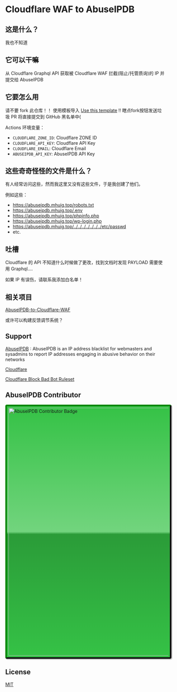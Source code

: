 # Cloudflare WAF to AbuseIPDB

## 这是什么？

我也不知道

## 它可以干嘛

从 Cloudflare Graphql API 获取被 Cloudflare WAF 拦截(阻止/托管质询)的 IP 并提交给 AbuseIPDB

## 它要怎么用

请不要 fork 此仓库！！ 使用模板导入 [Use this template](https://github.com/MHG-LAB/Cloudflare-WAF-to-AbuseIPDB/generate) !! 瞎点fork按钮发送垃圾 PR 将直接提交到 GitHub 黑名单中(

Actions 环境变量：
- `CLOUDFLARE_ZONE_ID`: Cloudflare ZONE ID
- `CLOUDFLARE_API_KEY`: Cloudflare API Key
- `CLOUDFLARE_EMAIL`: Cloudflare Email
- `ABUSEIPDB_API_KEY`: AbuseIPDB API Key

## 这些奇奇怪怪的文件是什么？

有人经常访问这些，然而我这里又没有这些文件，于是我创建了他们。

例如这些：

- https://abuseipdb.mhuig.top/robots.txt
- https://abuseipdb.mhuig.top/.env
- https://abuseipdb.mhuig.top/phpinfo.php
- https://abuseipdb.mhuig.top/wp-login.php
- https://abuseipdb.mhuig.top/../../../../../../../etc/passwd
- etc.

## 吐槽

Cloudflare 的 API 不知道什么时候做了更改，找到文档时发现 PAYLOAD 需要使用 Graphql....

如果 IP 有误伤，请联系我添加白名单！

## 相关项目

[AbuseIPDB-to-Cloudflare-WAF](https://github.com/MHG-LAB/AbuseIPDB-to-Cloudflare-WAF)

或许可以构建反馈调节系统？

## Support

[AbuseIPDB](https://www.abuseipdb.com/) : AbuseIPDB is an IP address blacklist for webmasters and sysadmins to report IP addresses engaging in abusive behavior on their networks

[Cloudflare](https://www.cloudflare.com/)

[Cloudflare Block Bad Bot Ruleset](https://github.com/XMD0718/cloudflare-block-bad-bot-ruleset)

## AbuseIPDB Contributor 

<a href="https://abuseipdb.mhuig.top/" title="AbuseIPDB is an IP address blacklist for webmasters and sysadmins to report IP addresses engaging in abusive behavior on their networks">
	<img src="https://www.abuseipdb.com/contributor/82131.svg" alt="AbuseIPDB Contributor Badge" style="width: 781px;border-radius: 5px;border-top: 5px solid #058403;border-right: 5px solid #111;border-bottom: 5px solid #111;border-left: 5px solid #058403;padding: 5px;background: #35c246 linear-gradient(rgba(255,255,255,0), rgba(255,255,255,.3) 50%, rgba(0,0,0,.2) 51%, rgba(0,0,0,0));padding: 5px;box-shadow: 2px 2px 1px 1px rgba(0, 0, 0, .2);">
</a>

## License

[MIT](https://github.com/MHG-LAB/Cloudflare-WAF-to-AbuseIPDB/blob/main/LICENSE)